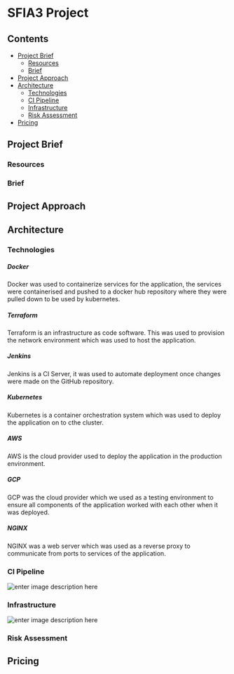 # SFIA3 Project

## Contents 

- [Project Brief](#Project-Brief)
	* [Resources](#Resources)
   * [Brief](#brief)
- [Project Approach](#Project-Approach)
- [Architecture](#Architecture)
   * [Technologies](#Technologies)
   * [CI Pipeline](#CI-Pipeline)
   * [Infrastructure](#Infrastructure)
   * [Risk Assessment](#Risk-Assessment)
- [Pricing](#Pricing)

## Project Brief
### Resources
### Brief

## Project Approach
## Architecture
### Technologies
##### Docker
Docker was used to containerize services for the application, the services were containerised and pushed to a docker hub repository where they were pulled down to be used by kubernetes.
##### Terraform
Terraform is an infrastructure as code software. This was used to provision the network environment which was used to host the application. 
##### Jenkins
Jenkins is a CI Server, it was used to automate deployment once changes were made on the GitHub repository.
##### Kubernetes
Kubernetes is a container orchestration system which was used to deploy the application on to cthe cluster.
##### AWS
AWS is the cloud provider used to deploy the application in the production environment.
##### GCP
GCP was the cloud provider which we used as a testing environment to ensure all components of the application worked with each other when it was deployed.
##### NGINX
NGINX was a web server which was used as a reverse proxy to communicate from ports to services of the application.
### CI Pipeline
![enter image description here](https://raw.githubusercontent.com/Wasim-Danyal/T3-Project/docs/Documentation/CI%20Pipeline.png?token=AQHGWYRDJ7RI43KQPCV6N4C7NH35K)
### Infrastructure
![enter image description here](https://raw.githubusercontent.com/Wasim-Danyal/T3-Project/docs/Documentation/infrastructure.png?token=AQHGWYXBOHS7ZALX6TQK5RS7NH4HU)
### Risk Assessment

## Pricing


